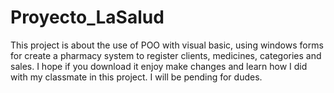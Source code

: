 # Proyecto_LaSalud
This project is about the use of POO with visual basic, using windows forms for create a pharmacy system to register clients, medicines, categories and sales.
I hope if you download it enjoy make changes and learn how I did with my classmate in this project.
I will be pending for dudes.
